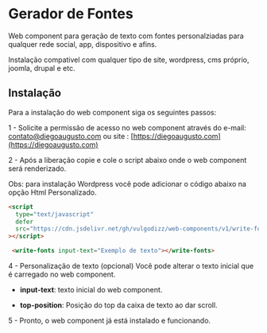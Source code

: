 # Gerador de Fontes

Web component para geração de texto com fontes personalziadas para qualquer rede social, app, dispositivo e afins.

Instalação compativel com qualquer tipo de site, wordpress, cms próprio, joomla, drupal e etc.

## Instalação

Para a instalação do web component siga os seguintes passos:

1 - Solicite a permissão de acesso no web component através do e-mail: contato@diegoaugusto.com ou site : [https://diegoaugusto.com](https://diegoaugusto.com)

2 - Após a liberação copie e cole o script abaixo onde o web component será renderizado.

Obs: para instalação Wordpress você pode adicionar o código abaixo na opção Html Personalizado.

```html
<script
  type="text/javascript"
  defer
  src="https://cdn.jsdelivr.net/gh/vulgodizz/web-components/v1/write-fonts/lazy.9.min.js"
></script>

 <write-fonts input-text="Exemplo de texto"></write-fonts>
```

4 - Personalização de texto (opcional)
Você pode alterar o texto inicial que é carregado no web component.

-   **input-text**: texto inicial do web component.

-   **top-position**: Posição do top da caixa de texto ao dar scroll.

5 - Pronto, o web component já está instalado e funcionando.
